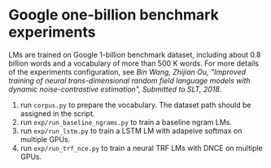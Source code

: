 # Google one-billion benchmark experiments

LMs are trained on Google 1-billion benchmark dataset, including about 0.8 billion words and a vocabulary of more than 500 K words.
For more details of the experiments configuration, see 
_Bin Wang, Zhijian Ou, "Improved training of neural trans-dimensional random field language models with dynamic noise-contrastive estimation", Submitted to SLT, 2018_. 

1. run ``corpus.py`` to prepare the vocabulary. The dataset path should be assigned in the script.
2. run ``exp/run_baseline_ngrams.py`` to train a baseline ngram LMs.
3. run ``exp/run_lstm.py`` to train a LSTM LM with adapeive softmax on multiple GPUs.
4. run ``exp/run_trf_nce.py`` to train a neural TRF LMs with DNCE on multiple GPUs.